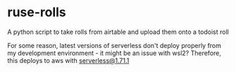 # ruse-rolls
A python script to take rolls from airtable and upload them onto a todoist roll

For some reason, latest versions of serverless don't deploy properly from my development environment - it might be an issue with wsl2? Therefore, this deploys to aws with serverless@1.71.1
